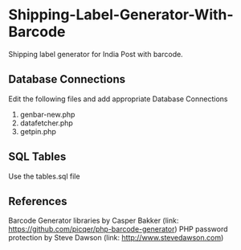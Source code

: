 # Shipping-Label-Generator-With-Barcode
Shipping label generator for India Post with barcode.

## Database Connections
Edit the following files and add appropriate Database Connections
1. genbar-new.php
2. datafetcher.php
3. getpin.php

## SQL Tables
Use the tables.sql file




## References
Barcode Generator libraries by Casper Bakker (link: https://github.com/picqer/php-barcode-generator)
PHP password protection by Steve Dawson (link: http://www.stevedawson.com)